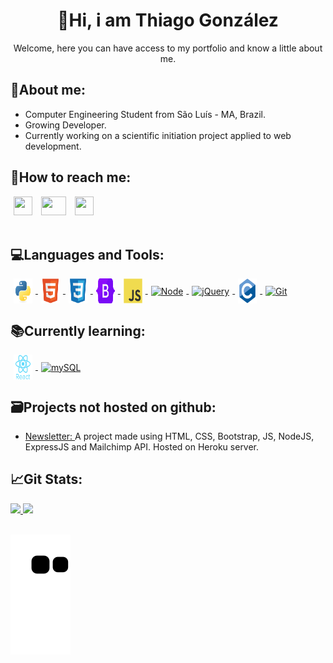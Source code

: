 <div align="center">
  <h1>👋Hi, i am Thiago González</h1>
  <p>Welcome, here you can have access to my portfolio and know a little about me.</p>
</div>

<div>
  <h2>🧐About me: </h1>
  <ul>
    <li>Computer Engineering Student from São Luís - MA, Brazil.</li>
    <li>Growing Developer.</li>
    <li>Currently working on a scientific initiation project applied to web development.</li>
  </ul>
</div>

<div> 
  <h2>📩How to reach me: </h2>
  <a href="https://www.linkedin.com/in/thiago-gonz%C3%A1lez-94b103217/" target="_blank"><img hspace="5" src="https://image.flaticon.com/icons/png/512/145/145807.png" target="_blank" width="30" height="30"></a> 
  <a href="https://instagram.com/thiagogonzalez.dev" target="_blank"><img hspace="5" src="https://raw.githubusercontent.com/rahuldkjain/github-profile-readme-generator/master/src/images/icons/Social/instagram.svg" target="_blank" height="30" width="40"></a>
  <a href = "mailto:contatothiagogonzalez@gmail.com"><img hspace="5" src="https://user-images.githubusercontent.com/80121288/134347624-e4479d7f-217b-4bb3-af01-fc9e4faf2dcf.png" target="_blank" width="30" height="30"></a>
</div>

<div style="display: inline_block"><br>
  <h2>💻Languages and Tools: </h2>
  <a href = "https://github.com/thiago-gonzalez">
    <img align="center" alt="Python" width="30" height="40" hspace="5" src="https://raw.githubusercontent.com/devicons/devicon/master/icons/python/python-original.svg">
    <img align="center" alt="HTML" width="30" height="40" hspace="5" src="https://raw.githubusercontent.com/devicons/devicon/master/icons/html5/html5-original.svg">
    <img align="center" alt="CSS" width="30" height="40" hspace="5" src="https://raw.githubusercontent.com/devicons/devicon/master/icons/css3/css3-original.svg">
    <img align="center" alt="Bootstrap" width="30" height="40" hspace="5" src="https://raw.githubusercontent.com/devicons/devicon/master/icons/bootstrap/bootstrap-original.svg">
    <img align="center" alt="Js" width="30" height="40" hspace="5" src="https://raw.githubusercontent.com/devicons/devicon/master/icons/javascript/javascript-original.svg">
    <img align="center" alt="Node" width="30" height="40" hspace="5" src="https://camo.githubusercontent.com/900baefb89e187c8b32cdbb3b440d1502fe8f30a1a335cc5dc5868af0142f8b1/68747470733a2f2f63646e2e6a7364656c6976722e6e65742f67682f64657669636f6e732f64657669636f6e2f69636f6e732f6e6f64656a732f6e6f64656a732d6f726967696e616c2e737667">
    <img align="center" alt="jQuery" width="30" height="30" hspace="5" src="https://cdn3.iconfinder.com/data/icons/popular-services-brands/512/jquery-256.png">
    <img align="center" alt="C" width="30" height="40" hspace="5" src="https://raw.githubusercontent.com/devicons/devicon/master/icons/c/c-original.svg"></img>
    <img align="center" alt="Git" width="30" height="30" hspace="5" src="https://camo.githubusercontent.com/fbfcb9e3dc648adc93bef37c718db16c52f617ad055a26de6dc3c21865c3321d/68747470733a2f2f7777772e766563746f726c6f676f2e7a6f6e652f6c6f676f732f6769742d73636d2f6769742d73636d2d69636f6e2e737667">
  </a>
</div>

<div style="display: inline_block">
  <h2>📚Currently learning: </h2>
  <a href = "https://github.com/thiago-gonzalez">
    <img align="center" alt="React Js" width="30" height="40" hspace="5" src="https://raw.githubusercontent.com/devicons/devicon/master/icons/react/react-original-wordmark.svg"></img>
    <img align="center" alt="mySQL" width="30" height="30" hspace="5" src="https://user-images.githubusercontent.com/80121288/137584468-db7bb5e4-cc99-4b0d-862c-1beb62db3900.png">
    

  </a>
</div>

<div>
  <h2>🗃Projects not hosted on github: </h2>
  <ul>
    <li><a href="https://damp-lowlands-58702.herokuapp.com">Newsletter: </a> A project made using HTML, CSS, Bootstrap, JS, NodeJS, ExpressJS and Mailchimp API. Hosted on Heroku server.</li>
  </ul>
  </div>
 
  <div>
    <h2>📈Git Stats: </h2>
  <a href="https://github.com/thiago-gonzalez">
  <img height="150em" src="https://github-readme-stats.vercel.app/api?username=thiago-gonzalez&show_icons=true&title_color=ffa726&text_color=fff&icon_color=F7EF8A&bg_color=000&include_all_commits=true&count_private=true"/>
  <img height="150em" src="https://github-readme-stats.vercel.app/api/top-langs/?username=thiago-gonzalez&layout=compact&langs_count=7&title_color=ffa726&text_color=fff&bg_color=000"/><br><br>

![Snake animation](https://github.com/rafaballerini/rafaballerini/blob/output/github-contribution-grid-snake.svg)
    </div>
  
